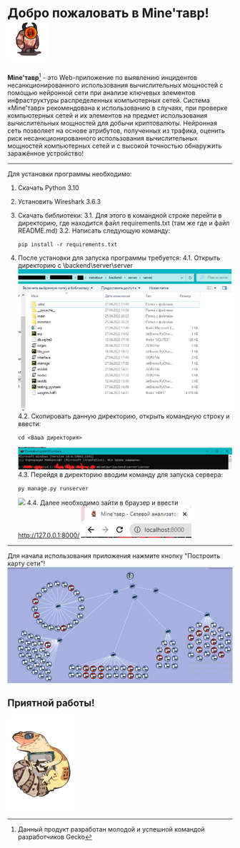 <h1>Добро пожаловать в Mine'тавр!<img src="mine%D1%82%D0%B0%D0%B2%D0%B0%D1%805.svg" width="90"/>
</h1>

__Mine'тавр__[^1] - это Web-приложение по выявлению инцидентов несанкционированного использования вычислительных мощностей c помощью нейронной сети при анализе ключевых элементов инфраструктуры распределенных компьютерных сетей.
Система «Mine'тавр» рекомендована к использованию в случаях, при проверке компьютерных сетей и их элементов на предмет использования вычислительных мощностей для добычи криптовалюты.
Нейронная сеть позволяет на основе атрибутов, полученных из трафика, оценить риск несанкционированного использования вычислительных мощностей компьютерных сетей и с высокой точностью обнаружить заражённое устройство!
_____
Для установки программы необходимо:
1. Скачать Python 3.10
2. Установить Wireshark 3.6.3
3. Скачать библиотеки:
    3.1. Для этого в командной строке перейти в директорию, где находится файл requirements.txt (там же где и файл README.md)
    3.2. Написать следующую команду:
    ```
    pip install -r requirements.txt
    ```

4. После установки для запуска программы требуется:
    4.1. Открыть директорию с \backend\server\server
    ![](Безымянный.png)
    4.2. Скопировать данную директорию, открыть командную строку и ввести:
    ```
    cd <Ваша директория>
    ```
    ![](cd.png)
    4.3. Перейдя в директорию вводим команду для запуска сервера:
    ```
    py manage.py runserver
    ```
    ![](py....png)
    4.4. Далее необходимо зайти в браузер и ввести http://127.0.0.1:8000/
    ![](loc.png)
____
Для начала использования приложения нажмите кнопку "Построить карту сети"!
![](%D0%BB%D0%BE%D0%BA%D0%B0%D0%BB%D0%BA%D0%B0%D1%80%D1%82%D0%B0.png)

<h2>Приятной работы!</h2> 

[^1]: Данный продукт разработан молодой и успешной командой разработчиков Gecko
<img src="логотипGecko.svg" alt="drawing" width="150"/>